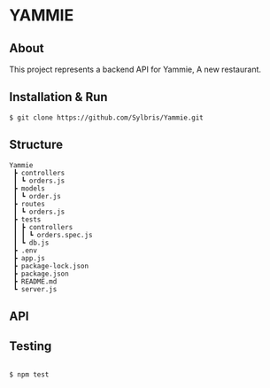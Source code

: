 # YAMMIE

## About
This project represents a backend API for Yammie,
A new restaurant.

## Installation & Run
```
$ git clone https://github.com/Sylbris/Yammie.git

```
## Structure
```
Yammie 
 ┣ controllers
 ┃ ┗ orders.js
 ┣ models
 ┃ ┗ order.js
 ┣ routes
 ┃ ┗ orders.js
 ┣ tests
 ┃ ┣ controllers
 ┃ ┃ ┗ orders.spec.js
 ┃ ┗ db.js 
 ┣ .env
 ┣ app.js
 ┣ package-lock.json
 ┣ package.json
 ┣ README.md
 ┗ server.js 

```
## API

## Testing
```

$ npm test

```